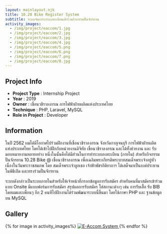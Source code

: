```yaml
---
layout: mainlayout.njk
title: 10.28 Bike Register System
subtitle: ระบบจัดการการลงทะเบียนเข้าร่วมกิจกรรมปั่นจักรยาน
activity_images:
  - /img/project/eaccom/1.jpg
  - /img/project/eaccom/2.jpg
  - /img/project/eaccom/3.jpg
  - /img/project/eaccom/4.jpg
  - /img/project/eaccom/5.png
  - /img/project/eaccom/6.png
  - /img/project/eaccom/7.png
  - /img/project/eaccom/8.jpg
---
```


## Project Info

- **Project Type** : Internship Project
- **Year** : 2019
- **Owner** : เขื่อนวชิราลงกรณ การไฟฟ้าฝ่ายผลิตแห่งประเทศไทย
- **Technique** : PHP, Laravel, MySQL
- **Role in Project** : Developer

## Information

ในปี 2562 ผมได้มีโอกาศไปร่วมฝึกงานที่เขื่อนวชิราลงกรณ จังหวัดกาญจนบุรี การไฟฟ้าฝ่ายผลิตแห่งประเทศไทย โดยได้เข้าไปฝึกกับหน่วยงานดิจิทัล เขื่อนวชิราลงกรณ และได้ทั้งช่วยงาน และ รับมอบหมายงานหลายอย่าง หนึ่งในนั้นคือได้มีส่วนในการทำระบบลงทะเบียน (ภายใน) สำหรับกิจกรรมปั่นจักรยาน 10.28 Bike @ เขื่อนวชิราลงกรณ เพื่อเฉลิมพระเกียรติพระบาทสมเด็จพระเจ้าอยู่หัว เนื่องในวันพระราชสมภพ โดย สมเด็จพระเจ้าลูกเธอ เจ้าฟ้าพัชรกิติยาภาฯ ได้เสด็จมาเป็นองค์ประธานในพิธีเปิด และทรงร่วมปั่นจักรยาน

ระบบดังกล่าวเป็นระบบภายในสำหรับให้เจ้าหน้าที่กรอกข้อมูลการรับสมัคร สำหรับคนที่มาสมัครเข้าร่วมแบบ Onsite มีแบบฟอร์มการรับสมัคร สรุปผลการรับสมัคร ใส่สถานะต่างๆ เช่น การรับเสื้อ รับ BIB โดยผมและเพื่อนๆ อีก 2 คนทีไปฝึกงานได้ร่วมพัฒนาระบบนี้ขึ้นมา โดยใช้ภาษา PHP และ ฐานข้อมูลบน MySQL 
## Gallery

<div class="grid grid-cols-3 md:grid-cols-4 gap-4">
{% for image in activity_images%}
<a href="{{image}}" target="_blank">
<img src="{{ image }}" alt="E-Accom System" class="h-48 image-cover  max-w-full cursor-pointer hover:shadow-lg  rounded-sm" />
</a>
{% endfor %}
</div>

<!-- <html>
{% gallery "eaccom" %}
{% for image in activity_images %}
{% galleryImage image, "hi" %}
{% endfor %}
{% endgallery %}
</html> -->
